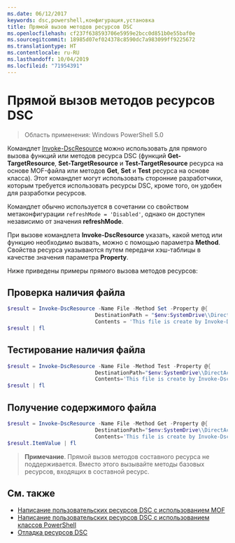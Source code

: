 ```yaml
---
ms.date: 06/12/2017
keywords: dsc,powershell,конфигурация,установка
title: Прямой вызов методов ресурсов DSC
ms.openlocfilehash: cf237f638593706e5959e2bcc0d851b0e55baf0e
ms.sourcegitcommit: 18985d07ef024378c8590dc7a983099ff9225672
ms.translationtype: HT
ms.contentlocale: ru-RU
ms.lasthandoff: 10/04/2019
ms.locfileid: "71954391"
---
```

# <a name="calling-dsc-resource-methods-directly"></a>Прямой вызов методов ресурсов DSC

>Область применения: Windows PowerShell 5.0

Командлет [Invoke-DscResource](/powershell/module/PSDesiredStateConfiguration/Invoke-DscResource) можно использовать для прямого вызова функций или методов ресурса DSC (функций **Get-TargetResource**, **Set-TargetResource** и **Test-TargetResource** ресурса на основе MOF-файла или методов **Get**, **Set** и **Test** ресурса на основе класса).
Этот командлет могут использовать сторонние разработчики, которым требуется использовать ресурсы DSC, кроме того, он удобен для разработки ресурсов.

Командлет обычно используется в сочетании со свойством метаконфигурации `refreshMode = 'Disabled'`, однако он доступен независимо от значения **refreshMode**.

При вызове командлета **Invoke-DscResource** указать, какой метод или функцию необходимо вызвать, можно с помощью параметра **Method**. Свойства ресурса указываются путем передачи хэш-таблицы в качестве значения параметра **Property**.

Ниже приведены примеры прямого вызова методов ресурсов:

## <a name="ensure-a-file-is-present"></a>Проверка наличия файла

```powershell
$result = Invoke-DscResource -Name File -Method Set -Property @{
                            DestinationPath = "$env:SystemDrive\\DirectAccess.txt";
                            Contents = 'This file is create by Invoke-DscResource'} -Verbose
$result | fl
```

## <a name="test-that-a-file-is-present"></a>Тестирование наличия файла

```powershell
$result = Invoke-DscResource -Name File -Method Test -Property @{
                            DestinationPath="$env:SystemDrive\\DirectAccess.txt";
                            Contents='This file is create by Invoke-DscResource'} -Verbose
$result | fl
```

## <a name="get-the-contents-of-file"></a>Получение содержимого файла

```powershell
$result = Invoke-DscResource -Name File -Method Get -Property @{
                            DestinationPath="$env:SystemDrive\\DirectAccess.txt";
                            Contents='This file is create by Invoke-DscResource'} -Verbose
$result.ItemValue | fl
```

>**Примечание**. Прямой вызов методов составного ресурса не поддерживается. Вместо этого вызывайте методы базовых ресурсов, входящих в составной ресурс.

## <a name="see-also"></a>См. также
- [Написание пользовательских ресурсов DSC с использованием MOF](../resources/authoringResourceMOF.md)
- [Написание пользовательских ресурсов DSC с использованием классов PowerShell](../resources/authoringResourceClass.md)
- [Отладка ресурсов DSC](../troubleshooting/debugResource.md)